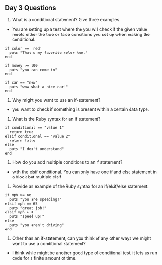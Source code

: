 ## Day 3 Questions

1. What is a conditional statement? Give three examples.
+ You are setting up a test where the you will check if the given value meets either the true or false conditions you set up when making the conditional.
```
if color == 'red'
  puts "That's my favorite color too."
end

if money >= 100
  puts "you can come in"
end

if car == "new"
  puts "wow what a nice car!"
end
```

1. Why might you want to use an if-statement?
+ you want to check if something is present within a certain data type.

1. What is the Ruby syntax for an if statement?
```
if conditional == "value 1"
  return true
elsif conditional == "value 2"
  return false
else
  puts "I don't understand"
end
```

1. How do you add multiple conditions to an if statement?
+ with the elsif conditional. You can only have one if and else statement in a block but multiple elsif

1. Provide an example of the Ruby syntax for an if/elsif/else statement:
```
if mph >= 66
  puts "you are speeding!"
elsif mph == 65
  puts "great job!"
elsif mph > 0
  puts "speed up!"
else
  puts "you aren't driving"
end
```

1. Other than an if-statement, can you think of any other ways we might want to use a conditional statement?
+ I think while might be another good type of conditional test. it lets us run code for a finite amount of time.
